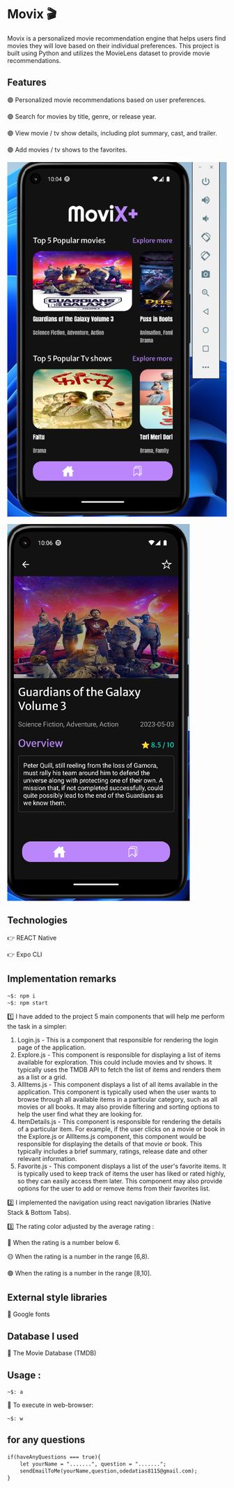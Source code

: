 # Movix  🎬

Movix is a personalized movie recommendation engine that helps users find movies they will love based on their individual preferences. This project is built using Python and utilizes the MovieLens dataset to provide movie recommendations.


## Features
🟣 Personalized movie recommendations based on user preferences.

🟣 Search for movies by title, genre, or release year.

🟣 View movie / tv show details, including plot summary, cast, and trailer.

🟣 Add movies / tv shows to the favorites.

![Movix1](Movix1.png)

![Movix2](Movix2.png)


## Technologies

👉 REACT Native

👉 Expo CLI

## Implementation remarks

```
~$: npm i
~$: npm start
```

1️⃣ I have added to the project 5 main components that will help me perform the task in a simpler:

1. Login.js - This is a component that responsible for rendering the login page of the application.
2. Explore.js - This component is responsible for displaying a list of items available for exploration. This could include movies and tv shows. It typically uses the TMDB API to fetch the list of items and renders them as a list or a grid.
3. AllItems.js - This component displays a list of all items available in the application. This component is typically used when the user wants to browse through all available items in a particular category, such as all movies or all books. It may also provide filtering and sorting options to help the user find what they are looking for.
4. ItemDetails.js - This component is responsible for rendering the details of a particular item. For example, if the user clicks on a movie or book in the Explore.js or AllItems.js component, this component would be responsible for displaying the details of that movie or book. This typically includes a brief summary, ratings, release date and other relevant information.
5. Favorite.js - This component displays a list of the user's favorite items. It is typically used to keep track of items the user has liked or rated highly, so they can easily access them later. This component may also provide options for the user to add or remove items from their favorites list.

2️⃣ I implemented the navigation using react navigation libraries (Native Stack & Bottom Tabs).

3️⃣ The rating color adjusted by the average rating : 

🔴 When the rating is a number below 6.

🟡 When the rating is a number in the range [6,8).

🟢 When the rating is a number in the range [8,10].

## External style libraries

🔹 Google fonts

## Database I used

🔹 The Movie Database (TMDB)

## Usage :

```
~$: a
```
🔹 To execute in web-browser:
```
~$: w
```

## for any questions

```
if(haveAnyQuestions === true){
    let yourName = ".......", question = ".......";
    sendEmailToMe(yourName,question,odedatias8115@gmail.com);
}
```
